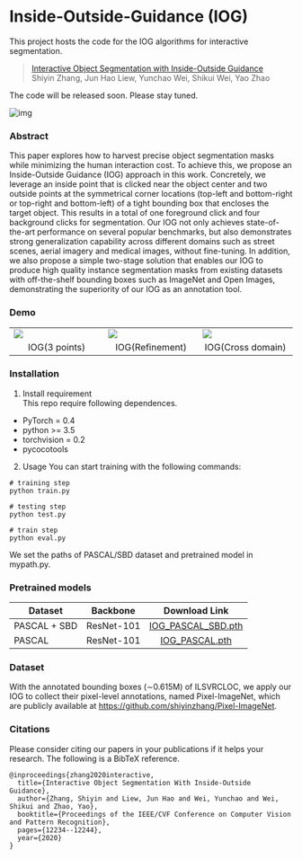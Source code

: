 # Inside-Outside-Guidance (IOG)
This project hosts the code for the IOG algorithms for interactive segmentation.
> [Interactive Object Segmentation with Inside-Outside Guidance](http://openaccess.thecvf.com/content_CVPR_2020/papers/Zhang_Interactive_Object_Segmentation_With_Inside-Outside_Guidance_CVPR_2020_paper.pdf)  
> Shiyin Zhang, Jun Hao Liew, Yunchao Wei, Shikui Wei, Yao Zhao  

The code will be released soon. Please stay tuned.

![img](https://github.com/shiyinzhang/Inside-Outside-Guidance/blob/master/ims/ims.png "img")

### Abstract
This paper explores how to harvest precise object segmentation masks while minimizing the human interaction cost. To achieve this, we propose an Inside-Outside Guidance (IOG) approach in this work. Concretely, we leverage an inside point that is clicked near the object center and two outside points at the symmetrical corner locations (top-left and bottom-right or top-right and bottom-left) of a tight bounding box that encloses the target object. This results in a total of one foreground click and four background clicks for segmentation. Our IOG not only achieves state-of-the-art performance on several popular benchmarks, but also demonstrates strong generalization capability across different domains such as street scenes, aerial imagery and medical images, without fine-tuning. In addition, we also propose a simple two-stage solution that enables our IOG to produce high quality instance segmentation masks from existing datasets with off-the-shelf bounding boxes such as ImageNet and Open Images, demonstrating the superiority of our IOG as an annotation tool.

### Demo

<table>
    <tr>
        <td width="30%">
	<img src="https://github.com/shiyinzhang/Inside-Outside-Guidance/blob/master/ims/IOG.gif"/>
        </td>   
        <td width="30%">
	<img src="https://github.com/shiyinzhang/Inside-Outside-Guidance/blob/master/ims/refinement.gif"/>
        </td>   
        <td width="30%">
	<img src="https://github.com/shiyinzhang/Inside-Outside-Guidance/blob/master/ims/cross_domain.gif"/>
        </td> 
    </tr>
    <tr>
        <td width="30%" align="center">
	IOG(3 points)
        </td>   
        <td width="30%" align="center">
	IOG(Refinement)
        </td>   
        <td width="30%" align="center">
	IOG(Cross domain)
        </td> 
    </tr>
</table>


### Installation
1. Install requirement  
  This repo require following dependences.
  - PyTorch = 0.4
  - python >= 3.5
  - torchvision = 0.2
  - pycocotools
2. Usage
You can start training with the following commands:
```
# training step
python train.py

# testing step
python test.py

# train step
python eval.py
```
We set the paths of PASCAL/SBD dataset and pretrained model in mypath.py.

### Pretrained models
| Dataset | Backbone |      Download Link        |
|---------|-------------|:-------------------------:|
|PASCAL + SBD  |  ResNet-101 |  [IOG_PASCAL_SBD.pth](https://drive.google.com/file/d/1Lm1hhMhhjjnNwO4Pf7SC6tXLayH2iH0l/view?usp=sharing)     |
|PASCAL |  ResNet-101   |  [IOG_PASCAL.pth](https://drive.google.com/file/d/1GLZIQlQ-3KUWaGTQ1g_InVcqesGfGcpW/view?usp=sharing)   |

### Dataset
With the annotated bounding boxes (∼0.615M) of ILSVRCLOC, we apply our IOG to collect their pixel-level annotations, named Pixel-ImageNet, which are publicly available at https://github.com/shiyinzhang/Pixel-ImageNet.
### Citations
Please consider citing our papers in your publications if it helps your research. The following is a BibTeX reference.

    @inproceedings{zhang2020interactive,
      title={Interactive Object Segmentation With Inside-Outside Guidance},
      author={Zhang, Shiyin and Liew, Jun Hao and Wei, Yunchao and Wei, Shikui and Zhao, Yao},
      booktitle={Proceedings of the IEEE/CVF Conference on Computer Vision and Pattern Recognition},
      pages={12234--12244},
      year={2020}
    }

